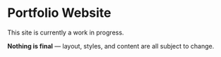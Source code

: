 # Portfolio Website

This site is currently a work in progress.

**Nothing is final** — layout, styles, and content are all subject to change.
